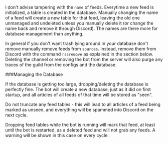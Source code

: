I don't advise tampering with the `name` of feeds. Everytime a new feed is initialized, a table is created in the database. Manually changing the name of a feed will create a new table for that feed, leaving the old one unmanaged and undeleted unless you manually delete it (or change the name back and remove it through Discord). The names are there more for database management than anything.

In general if you don't want trash lying around in your database don't remove manually remove feeds from `sources`. Instead, remove them from Discord with the command `rssremove` as explained in the section below. Deleting the channel or removing the bot from the server will also purge any traces of the guild from the configs and the database.


###Managing the Database

If the database is getting too large, dropping/deleting the database is perfectly fine. The bot will create a new database, just as it did on first startup, and all articles of all feeds of that time will be stored as "seen".

Do not truncate any feed tables - this will lead to all articles of a feed being marked as unseen, and everything will be spammed into Discord on the next cycle.

Dropping feed tables while the bot is running will mark that feed, at least until the bot is restarted, as a deleted feed and will not grab any feeds. A warning will be shown in this case on every cycle.